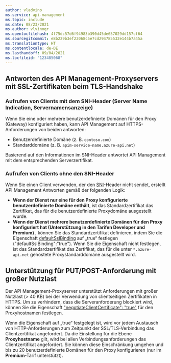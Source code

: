 ```yaml
---
author: vladvino
ms.service: api-management
ms.topic: include
ms.date: 08/23/2021
ms.author: vlvinogr
ms.openlocfilehash: 4f75dc57d6f94983b390d45de657029dd157cf64
ms.sourcegitcommit: e8b229b3ef22068c5e7cd294785532e144b7a45a
ms.translationtype: HT
ms.contentlocale: de-DE
ms.lasthandoff: 09/04/2021
ms.locfileid: "123485068"
---
```

## <a name="how-api-management-proxy-server-responds-with-ssl-certificates-in-the-tls-handshake"></a>Antworten des API Management-Proxyservers mit SSL-Zertifikaten beim TLS-Handshake

### <a name="clients-calling-with-server-name-indication-sni-header"></a>Aufrufen von Clients mit dem SNI-Header (Server Name Indication, Servernamensanzeige)
Wenn Sie eine oder mehrere benutzerdefinierte Domänen für den Proxy (Gateway) konfiguriert haben, kann API Management auf HTTPS-Anforderungen von beiden antworten:
* Benutzerdefinierte Domäne (z. B. `contoso.com`)
* Standarddomäne (z. B. `apim-service-name.azure-api.net`) 

Basierend auf den Informationen im SNI-Header antwortet API Management mit dem entsprechenden Serverzertifikat.

### <a name="clients-calling-without-sni-header"></a>Aufrufen von Clients ohne den SNI-Header
Wenn Sie einen Client verwenden, der den [SNI](https://tools.ietf.org/html/rfc6066#section-3)-Header nicht sendet, erstellt API Management Antworten gemäß der folgenden Logik:

* **Wenn der Dienst nur eine für den Proxy konfigurierte benutzerdefinierte Domäne enthält**, ist das Standardzertifikat das Zertifikat, das für die benutzerdefinierte Proxydomäne ausgestellt wurde.
* **Wenn der Dienst mehrere benutzerdefinierte Domänen für den Proxy konfiguriert hat (Unterstützung in den Tarifen **Developer** und **Premium**)** , können Sie das Standardzertifikat definieren, indem Sie die Eigenschaft [defaultSslBinding](/rest/api/apimanagement/2020-12-01/api-management-service/create-or-update#hostnameconfiguration) auf „true“ festlegen ("defaultSslBinding":"true"). Wenn Sie die Eigenschaft nicht festlegen, ist das Standardzertifikat das Zertifikat, das für die unter `*.azure-api.net` gehostete Proxystandarddomäne ausgestellt wird.

## <a name="support-for-putpost-request-with-large-payload"></a>Unterstützung für PUT/POST-Anforderung mit großer Nutzlast

Der API Management-Proxyserver unterstützt Anforderungen mit großer Nutzlast (> 40 KB) bei der Verwendung von clientseitigen Zertifikaten in HTTPS. Um zu verhindern, dass die Serveranforderung blockiert wird, können Sie die Eigenschaft ["negotiateClientCertificate": "true"](/rest/api/apimanagement/2020-12-01/api-management-service/create-or-update#hostnameconfiguration) für den Proxyhostnamen festlegen. 

Wenn die Eigenschaft auf „true“ festgelegt ist, wird vor jedem Austausch von HTTP-Anforderungen zum Zeitpunkt der SSL/TLS-Verbindung das Clientzertifikat angefordert. Da die Einstellung für die Ebene **Proxyhostname** gilt, wird bei allen Verbindungsanforderungen das Clientzertifikat angefordert. Sie können diese Einschränkung umgehen und bis zu 20 benutzerdefinierte Domänen für den Proxy konfigurieren (nur im **Premium**-Tarif unterstützt).
